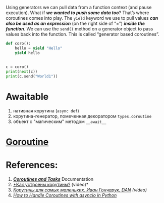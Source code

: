 Using generators we can pull data from a function context (and pause execution).
What if ***we wanted to push some data too***? That’s where coroutines comes into play. The `yield` keyword we use to pull values ***can also be used as an expression*** (on the right side of “=”) ***inside the function***. We can use the `send()` method on a generator object to pass values back into the function. This is called “generator based coroutines”.

```Python
def coro():  
    hello = yield "Hello"  
    yield hello  
  
  
c = coro()  
print(next(c))  
print(c.send("World1"))
```

# Awaitable

1. нативная корутина (`async def`)
2. корутина-генератор, помеченная декоратором `types.coroutine`
3. объект с "магическим" методом `__await__`

# [Goroutine](Concurrency/Goroutine.md)

# References:

1. _**[Coroutines and Tasks](https://docs.python.org/3/library/asyncio-task.html)**_ Documentation
2. [*Как устроены корутины?](https://www.youtube.com/watch?v=vhf5lU1suL0) (video)*
3. _[Корутины для самых маленьких. Иван Гончарук, DAN](https://www.youtube.com/watch?v=_obr60qv6rM) (video)_
4. [_How to Handle Coroutines with asyncio in Python_](https://www.marsja.se/how-to-handle-coroutines-with-asyncio-in-python/)
